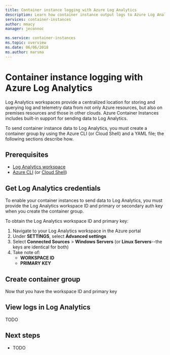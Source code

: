 ```yaml
---
title: Container instance logging with Azure Log Analytics
description: Learn how container instance output logs to Azure Log Analytics.
services: container-instances
author: mmacy
manager: jeconnoc

ms.service: container-instances
ms.topic: overview
ms.date: 06/06/2018
ms.author: marsma
---
```

# Container instance logging with Azure Log Analytics

Log Analytics workspaces provide a centralized location for storing and querying log and telemetry data from not only Azure resources, but also on premises resources and those in other clouds. Azure Container Instances includes built-in support for sending data to Log Analytics.

To send container instance data to Log Analytics, you must create a container group by using the Azure CLI (or Cloud Shell) and a YAML file; the following sections describe how.

## Prerequisites

* [Log Analytics workspace](../log-analytics/log-analytics-quick-create-workspace.md)
* [Azure CLI](/cli/azure/install-azure-cli) (or [Cloud Shell](/azure/cloud-shell/overview))

## Get Log Analytics credentials

To enable your container instances to send data to Log Analytics, you must provide the Log Analytics workspace ID and primary or secondary auth key when you create the container group.

To obtain the Log Analytics workspace ID and primary key:

1. Navigate to your Log Analytics workspace in the Azure portal
1. Under **SETTINGS**, select **Advanced settings**
1. Select **Connected Sources** > **Windows Servers** (or **Linux Servers**--the keys are identical for both)
1. Take note of:
   * **WORKSPACE ID**
   * **PRIMARY KEY**

## Create container group

Now that you have the workspace ID and primary key

## View logs in Log Analytics

TODO

## Next steps

* TODO

<!-- IMAGES -->

<!-- LINKS - External -->

<!-- LINKS - Internal -->
